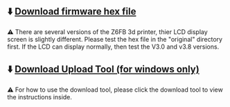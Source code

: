 ## :arrow_down: [Download firmware hex file](Z6FB_HEX.zip)
:warning: There are several versions of the Z6FB 3d printer, thier LCD display screen is slightly different. Please test the hex file in the "original" directory first. If the LCD can display normally, then test the V3.0 and v3.8 versions.
## :arrow_down: [Download Upload Tool (for windows only)](https://github.com/ZONESTAR3D/Firmware-Upload-tool)
:warning: For how to use the download tool, please click the download tool to view the instructions inside.

